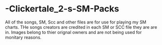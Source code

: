 # -Clickertale_2-s-SM-Packs
All of the songs, SM, Scc and other files are for use for playing my SM charts.
THe songs creators are credited in each SM or SCC file they are are in.
Images belong to thier orignal owners and are not being used for monitary reasons.
